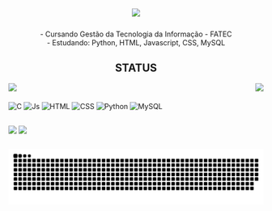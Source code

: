 <h1 align="center">
<img src="https://readme-typing-svg.herokuapp.com/?font=Righteous&size=35&center=true&vCenter=true&width=500&height=70&duration=4000&lines=Hi+there!;+me+chamo+Guilherme+Pavani!;" />
</h1>

<div  align="center" >
  - Cursando Gestão da Tecnologia da Informação - FATEC
  <br>
  - Estudando: Python, HTML, Javascript, CSS, MySQL
</div>

<h2 align="center">STATUS</h2>

<div>
  <img height="170em" src="https://github-readme-stats.vercel.app/api?username=GuilhermePavani&theme=tokyonight&show_icons=true&hide_border=true&count_private=true" />
  <img height="130em" src="https://github-readme-stats.vercel.app/api/top-langs/?username=GuilhermePavani&theme=tokyonight&show_icons=true&hide_border=true&layout=compact" align="right" />
</div>

<div style="display: inline_block"><br>
  <img align="center" alt="C" height="50" width="60" src="https://cdn.jsdelivr.net/gh/devicons/devicon@latest/icons/c/c-original.svg" />
  <img align="center" alt="Js" height="50" width="60" src="https://cdn.jsdelivr.net/gh/devicons/devicon@latest/icons/javascript/javascript-original.svg" />
  <img align="center" alt="HTML" height="50" width="60" src="https://cdn.jsdelivr.net/gh/devicons/devicon@latest/icons/html5/html5-original.svg" />      
  <img align="center" alt="CSS" height="50" width="60" src="https://cdn.jsdelivr.net/gh/devicons/devicon@latest/icons/css3/css3-original.svg" />
  <img align="center" alt="Python" height="50" width="60" src="https://cdn.jsdelivr.net/gh/devicons/devicon@latest/icons/python/python-original.svg" />    
  <img align="center" alt="MySQL" height="50" width="60" src="https://cdn.jsdelivr.net/gh/devicons/devicon@latest/icons/mysql/mysql-original-wordmark.svg" />           
</div>

##
 
<div>  
  <a href = "mailto:guipavani429@gmail.com"><img src="https://img.shields.io/badge/Gmail-D14836?style=for-the-badge&logo=gmail&logoColor=white" target="_blank"></a>
  <a href = "www.linkedin.com/in/guilherme-pavan1"><img src="https://img.shields.io/badge/LinkedIn-0077B5?style=for-the-badge&logo=linkedin&logoColor=white" target="_blank"></a>  
</div>

<picture>
  <source media="(prefers-color-scheme: dark)" srcset="https://raw.githubusercontent.com/platane/platane/output/github-contribution-grid-snake-dark.svg">
  <source media="(prefers-color-scheme: light)" srcset="https://raw.githubusercontent.com/platane/platane/output/github-contribution-grid-snake.svg">
  <img alt="github contribution grid snake animation" src="https://raw.githubusercontent.com/platane/platane/output/github-contribution-grid-snake.svg">
</picture>

